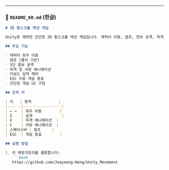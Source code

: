 
---

### 📄 `README_KR.md` (한글)

```markdown
# 2D 횡스크롤 액션 게임

Unity로 제작한 간단한 2D 횡스크롤 액션 게임입니다. 캐릭터 이동, 점프, 연속 공격, 피격, 사망 애니메이션, UI 및 키보드 입력 기능이 포함되어 있습니다.

## 주요 기능

- 캐릭터 좌우 이동
- 점프 (물리 기반)
- 3단 콤보 공격
- 피격 및 사망 애니메이션
- 키보드 입력 제어
- ESC 키로 게임 종료
- 간단한 게임 UI 구현

## 조작 키

| 키   | 동작            |
|------|-----------------|
| ← →  | 좌우 이동        |
| Z    | 공격             |
| X    | 피격 애니메이션  |
| C    | 사망 애니메이션  |
| 스페이스바 | 점프     |
| ESC  | 게임 종료        |

## 실행 방법

1. 이 레포지토리를 클론합니다:
   ```bash
   https://github.com/Jeayeong-Hong/Unity_Movement
